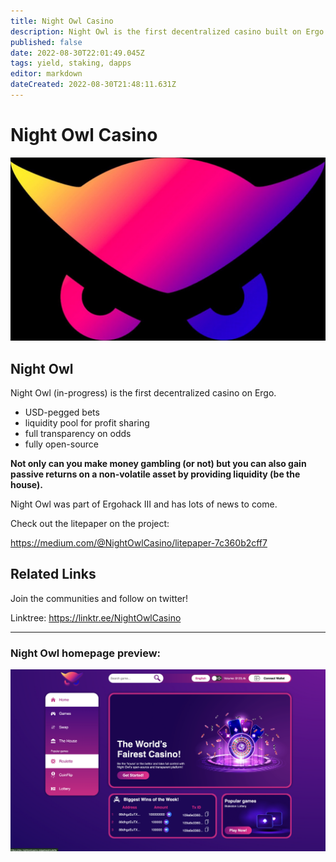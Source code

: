 ```yaml
---
title: Night Owl Casino
description: Night Owl is the first decentralized casino built on Ergo
published: false
date: 2022-08-30T22:01:49.045Z
tags: yield, staking, dapps
editor: markdown
dateCreated: 2022-08-30T21:48:11.631Z
---
```


# Night Owl Casino

![nightowl-logo.jpeg](/ergodapps/nightowl-logo.jpeg)
## Night Owl 
Night Owl (in-progress) is the first decentralized casino on Ergo.
- USD-pegged bets
- liquidity pool for profit sharing
- full transparency on odds 
- fully open-source

**Not only can you make money gambling (or not) but you can also gain passive returns on a non-volatile asset by providing liquidity (be the house).**

Night Owl was part of Ergohack III and has lots of news to come.

Check out the litepaper on the project:

https://medium.com/@NightOwlCasino/litepaper-7c360b2cff7
## Related Links
Join the communities and follow on twitter!

Linktree: https://linktr.ee/NightOwlCasino
_____
### Night Owl homepage preview:
![nightowl-homepage-wip@2x.png](/ergodapps/nightowl-homepage-wip@2x.png)